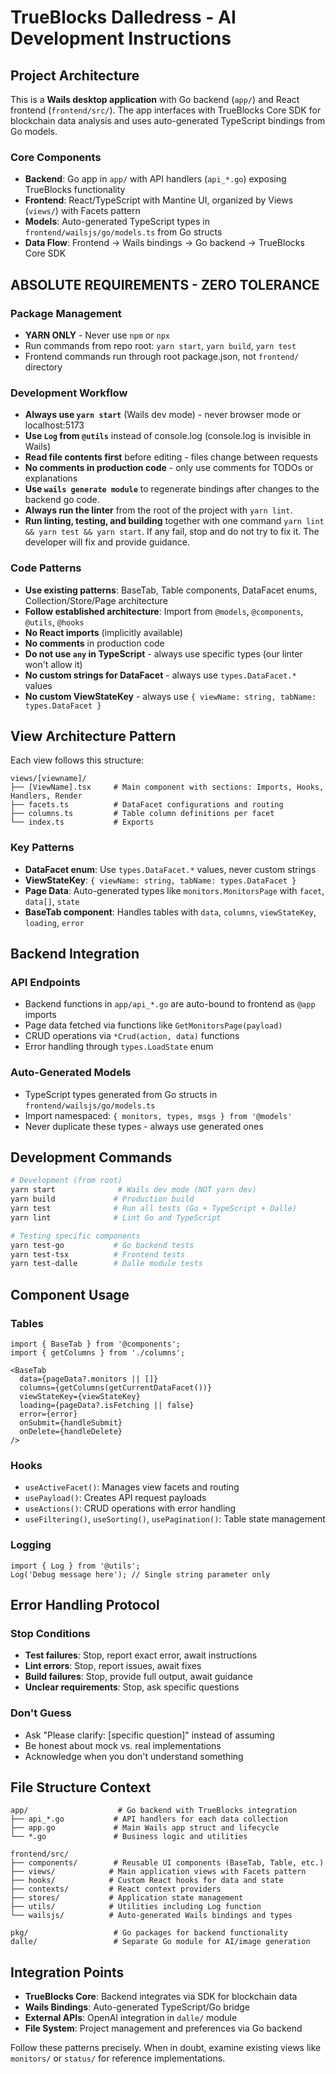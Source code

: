 # TrueBlocks Dalledress - AI Development Instructions

## Project Architecture

This is a **Wails desktop application** with Go backend (`app/`) and React frontend (`frontend/src/`). The app interfaces with TrueBlocks Core SDK for blockchain data analysis and uses auto-generated TypeScript bindings from Go models.

### Core Components
- **Backend**: Go app in `app/` with API handlers (`api_*.go`) exposing TrueBlocks functionality
- **Frontend**: React/TypeScript with Mantine UI, organized by Views (`views/`) with Facets pattern
- **Models**: Auto-generated TypeScript types in `frontend/wailsjs/go/models.ts` from Go structs
- **Data Flow**: Frontend → Wails bindings → Go backend → TrueBlocks Core SDK

## ABSOLUTE REQUIREMENTS - ZERO TOLERANCE

### Package Management
- **YARN ONLY** - Never use `npm` or `npx`
- Run commands from repo root: `yarn start`, `yarn build`, `yarn test`
- Frontend commands run through root package.json, not `frontend/` directory

### Development Workflow
- **Always use `yarn start`** (Wails dev mode) - never browser mode or localhost:5173
- **Use `Log` from `@utils`** instead of console.log (console.log is invisible in Wails)
- **Read file contents first** before editing - files change between requests
- **No comments in production code** - only use comments for TODOs or explanations
- **Use `wails generate module`** to regenerate bindings after changes to the backend go code.
- **Always run the linter** from the root of the project with `yarn lint`.
- **Run linting, testing, and building** together with one command `yarn lint && yarn test && yarn start`. If any fail, stop and do not try to fix it. The developer will fix and provide guidance.

### Code Patterns
- **Use existing patterns**: BaseTab, Table components, DataFacet enums, Collection/Store/Page architecture
- **Follow established architecture**: Import from `@models`, `@components`, `@utils`, `@hooks`
- **No React imports** (implicitly available)
- **No comments** in production code
- **Do not use `any` in TypeScript** - always use specific types (our linter won't allow it)
- **No custom strings for DataFacet** - always use `types.DataFacet.*` values
- **No custom ViewStateKey** - always use `{ viewName: string, tabName: types.DataFacet }`

## View Architecture Pattern

Each view follows this structure:
```
views/[viewname]/
├── [ViewName].tsx     # Main component with sections: Imports, Hooks, Handlers, Render
├── facets.ts          # DataFacet configurations and routing
├── columns.ts         # Table column definitions per facet
└── index.ts           # Exports
```

### Key Patterns
- **DataFacet enum**: Use `types.DataFacet.*` values, never custom strings
- **ViewStateKey**: `{ viewName: string, tabName: types.DataFacet }`
- **Page Data**: Auto-generated types like `monitors.MonitorsPage` with `facet`, `data[]`, `state`
- **BaseTab component**: Handles tables with `data`, `columns`, `viewStateKey`, `loading`, `error`

## Backend Integration

### API Endpoints
- Backend functions in `app/api_*.go` are auto-bound to frontend as `@app` imports
- Page data fetched via functions like `GetMonitorsPage(payload)`
- CRUD operations via `*Crud(action, data)` functions
- Error handling through `types.LoadState` enum

### Auto-Generated Models
- TypeScript types generated from Go structs in `frontend/wailsjs/go/models.ts`
- Import namespaced: `{ monitors, types, msgs } from '@models'`
- Never duplicate these types - always use generated ones

## Development Commands

```bash
# Development (from root)
yarn start              # Wails dev mode (NOT yarn dev)
yarn build             # Production build
yarn test              # Run all tests (Go + TypeScript + Dalle)
yarn lint              # Lint Go and TypeScript

# Testing specific components
yarn test-go           # Go backend tests
yarn test-tsx          # Frontend tests
yarn test-dalle        # Dalle module tests
```

## Component Usage

### Tables
```tsx
import { BaseTab } from '@components';
import { getColumns } from './columns';

<BaseTab
  data={pageData?.monitors || []}
  columns={getColumns(getCurrentDataFacet())}
  viewStateKey={viewStateKey}
  loading={pageData?.isFetching || false}
  error={error}
  onSubmit={handleSubmit}
  onDelete={handleDelete}
/>
```

### Hooks
- `useActiveFacet()`: Manages view facets and routing
- `usePayload()`: Creates API request payloads
- `useActions()`: CRUD operations with error handling
- `useFiltering()`, `useSorting()`, `usePagination()`: Table state management

### Logging
```tsx
import { Log } from '@utils';
Log('Debug message here'); // Single string parameter only
```

## Error Handling Protocol

### Stop Conditions
- **Test failures**: Stop, report exact error, await instructions
- **Lint errors**: Stop, report issues, await fixes  
- **Build failures**: Stop, provide full output, await guidance
- **Unclear requirements**: Stop, ask specific questions

### Don't Guess
- Ask "Please clarify: [specific question]" instead of assuming
- Be honest about mock vs. real implementations
- Acknowledge when you don't understand something

## File Structure Context

```
app/                    # Go backend with TrueBlocks integration
├── api_*.go           # API handlers for each data collection
├── app.go             # Main Wails app struct and lifecycle
└── *.go               # Business logic and utilities

frontend/src/
├── components/        # Reusable UI components (BaseTab, Table, etc.)
├── views/            # Main application views with Facets pattern
├── hooks/            # Custom React hooks for data and state
├── contexts/         # React context providers
├── stores/           # Application state management
├── utils/            # Utilities including Log function
└── wailsjs/          # Auto-generated Wails bindings and types

pkg/                   # Go packages for backend functionality
dalle/                 # Separate Go module for AI/image generation
```

## Integration Points

- **TrueBlocks Core**: Backend integrates via SDK for blockchain data
- **Wails Bindings**: Auto-generated TypeScript/Go bridge
- **External APIs**: OpenAI integration in `dalle/` module
- **File System**: Project management and preferences via Go backend

Follow these patterns precisely. When in doubt, examine existing views like `monitors/` or `status/` for reference implementations.
